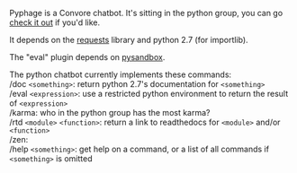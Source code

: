 Pyphage is a Convore chatbot. It's sitting in the python group, you can go
[check it out](https://convore.com/python/introducing-the-python-chatbot-gee-i-hope-this-works/)
if you'd like.

It depends on the [requests](http://kennethreitz.com/blog/introducing-requests/) library and python 2.7 (for importlib).

The "eval" plugin depends on [pysandbox](https://github.com/haypo/pysandbox).

The python chatbot currently implements these commands:  
/doc `<something>`: return python 2.7's documentation for `<something>`  
/eval `<expression>`: use a restricted python environment to return the result of `<expression>`  
/karma: who in the python group has the most karma?  
/rtd `<module>` `<function>`: return a link to readthedocs for `<module>` and/or `<function>`  
/zen:  
/help `<something>`: get help on a command, or a list of all commands if `<something>` is omitted  

